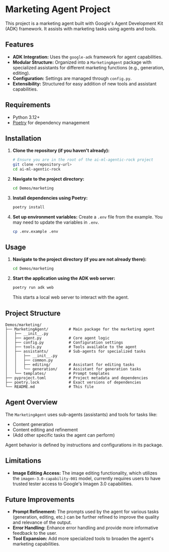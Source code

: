 # Marketing Agent Project

This project is a marketing agent built with Google's Agent Development Kit (ADK) framework. It assists with marketing tasks using agents and tools.

## Features

- **ADK Integration:** Uses the `google-adk` framework for agent capabilities.
- **Modular Structure:** Organized into a `MarketingAgent` package with specialized assistants for different marketing functions (e.g., generation, editing).
- **Configuration:** Settings are managed through `config.py`.
- **Extensibility:** Structured for easy addition of new tools and assistant capabilities.

## Requirements

- Python 3.12+
- [Poetry](https://python-poetry.org/) for dependency management

## Installation

1.  **Clone the repository (if you haven't already):**
    ```sh
    # Ensure you are in the root of the ai-ml-agentic-rock project
    git clone <repository-url>
    cd ai-ml-agentic-rock
    ```

2.  **Navigate to the project directory:**
    ```sh
    cd Demos/marketing
    ```

3.  **Install dependencies using Poetry:**
    ```sh
    poetry install
    ```

4.  **Set up environment variables:**
    Create a `.env` file from the example. You may need to update the variables in `.env`.
    ```sh
    cp .env.example .env
    ```

## Usage

1.  **Navigate to the project directory (if you are not already there):**
    ```sh
    cd Demos/marketing
    ```

2.  **Start the application using the ADK web server:**
    ```sh
    poetry run adk web
    ```
    This starts a local web server to interact with the agent.

## Project Structure

```plaintext
Demos/marketing/
├── MarketingAgent/         # Main package for the marketing agent
│   ├── __init__.py
│   ├── agent.py            # Core agent logic
│   ├── config.py           # Configuration settings
│   ├── tools.py            # Tools available to the agent
│   ├── assistants/         # Sub-agents for specialized tasks
│   │   ├── __init__.py
│   │   ├── common.py
│   │   ├── editing/        # Assistant for editing tasks
│   │   └── generation/     # Assistant for generation tasks
│   └── templates/          # Prompt templates
├── pyproject.toml          # Project metadata and dependencies
├── poetry.lock             # Exact versions of dependencies
└── README.md               # This file
```

## Agent Overview

The `MarketingAgent` uses sub-agents (assistants) and tools for tasks like:

-   Content generation
-   Content editing and refinement
-   (Add other specific tasks the agent can perform)

Agent behavior is defined by instructions and configurations in its package.

## Limitations

- **Image Editing Access:** The image editing functionality, which utilizes the `imagen-3.0-capability-001` model, currently requires users to have trusted tester access to Google's Imagen 3.0 capabilities.

## Future Improvements

- **Prompt Refinement:** The prompts used by the agent for various tasks (generation, editing, etc.) can be further refined to improve the quality and relevance of the output.
- **Error Handling:** Enhance error handling and provide more informative feedback to the user.
- **Tool Expansion:** Add more specialized tools to broaden the agent's marketing capabilities.